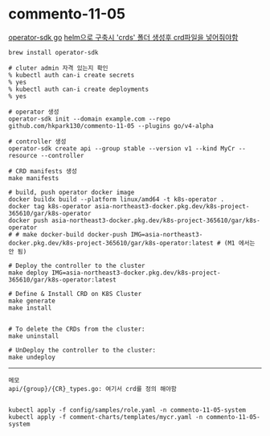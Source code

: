 # commento-11-05

[operator-sdk go](https://sdk.operatorframework.io/docs/building-operators/golang/tutorial/)
[helm으로 구축시 'crds' 폴더 생성후 crd파일을 넣어줘야함](https://github.com/kedacore/charts/issues/226)

```
brew install operator-sdk

# cluter admin 자격 있는지 확인
% kubectl auth can-i create secrets
% yes
% kubectl auth can-i create deployments
% yes

# operator 생성
operator-sdk init --domain example.com --repo github.com/hkpark130/commento-11-05 --plugins go/v4-alpha

# controller 생성
operator-sdk create api --group stable --version v1 --kind MyCr --resource --controller

# CRD manifests 생성
make manifests

# build, push operator docker image
docker buildx build --platform linux/amd64 -t k8s-operator .
docker tag k8s-operator asia-northeast3-docker.pkg.dev/k8s-project-365610/gar/k8s-operator
docker push asia-northeast3-docker.pkg.dev/k8s-project-365610/gar/k8s-operator
# # make docker-build docker-push IMG=asia-northeast3-docker.pkg.dev/k8s-project-365610/gar/k8s-operator:latest # (M1 에서는 안 됨)

# Deploy the controller to the cluster
make deploy IMG=asia-northeast3-docker.pkg.dev/k8s-project-365610/gar/k8s-operator:latest

# Define & Install CRD on K8S Cluster
make generate
make install


# To delete the CRDs from the cluster:
make uninstall

# UnDeploy the controller to the cluster:
make undeploy

```

------------------------

```
메모
api/{group}/{CR}_types.go: 여기서 crd를 정의 해야함


kubectl apply -f config/samples/role.yaml -n commento-11-05-system
kubectl apply -f comment-charts/templates/mycr.yaml -n commento-11-05-system


```

